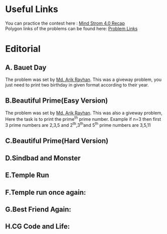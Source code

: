 <h1>Useful Links</h1>
<p>
You can practice the contest here : <a href="https://codeforces.com/contestInvitation/4284d68fadff82c5b861d3818b70eca85ee1011e">Mind Strom 4.0 Recap</a><br>
Polygon links of the problems can be found here: <a href="https://github.com/mdarikrayhan/Mind-Strom-4.0-Editorial-and-Problem-Set/blob/main/Problem%20Polygon%20Link.txt">Problem Links</a><br>
</p>


<h1>Editorial</h1>

<h2>A. Bauet Day</h2>
<p>
The problem was set by <a href="https://github.com/mdarikrayhan">Md. Arik Rayhan</a>. This was a giveway problem, you just need to print two birthday in given format according to their year.
</p>

<h2>B.Beautiful Prime(Easy Version)</h2>
<p>
The problem was set by <a href="https://github.com/mdarikrayhan">Md. Arik Rayhan</a>. This was also a giveway problem, Here the task is to print the prime<sup>th</sup> prime number. Example if n=3 then first 3 prime numbers are 2,3,5 and 2<sup>th</sup>,3<sup>th</sup>and 5<sup>th</sup> prime numbers are 3,5,11
</p>

<h2>C.Beautiful Prime(Hard Version)</h2>
<p>

</p>

<h2>D.Sindbad and Monster</h2>
<p>

</p>

<h2>E.Temple Run</h2>
<p>

</p>

<h2>F.Temple run once again:</h2>
<p>

</p>

<h2>G.Best Friend Again:</h2>
<p>

</p>

<h2>H.CG Code and Life:</h2>
<p>

</p>